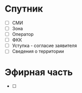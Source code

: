 # Спутник
- [ ] СМИ
- [ ] Зона
- [ ] Оператор
- [ ] ФКК
- [ ] Уступка - согласие заявителя
- [ ] Сведения о территории
# Эфирная часть
- [ ] 